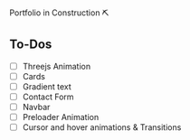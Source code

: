 Portfolio in Construction ⛏

## To-Dos
- [ ] Threejs Animation
- [ ] Cards
- [ ] Gradient text
- [ ] Contact Form
- [ ] Navbar
- [ ] Preloader Animation 
- [ ] Cursor and hover animations & Transitions 
